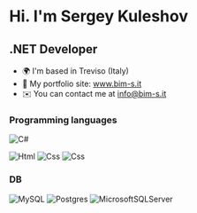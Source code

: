 Hi. I'm Sergey Kuleshov
==================================

.NET Developer
---------------------------------------------

* 🌍  I'm based in Treviso (Italy)
* 💼 My portfolio site: www.bim-s.it
* ✉️  You can contact me at [info@bim-s.it](mailto:info@bim-s.it)



### Programming languages

![C#](https://img.shields.io/badge/c%23-%23239120.svg?style=for-the-badge&logo=c-sharp&logoColor=white) 

![Html](https://img.shields.io/badge/HTML5-E34F26?style=for-the-badge&logo=html5&logoColor=white)
![Css](https://img.shields.io/badge/CSS3-1572B6?style=for-the-badge&logo=css3&logoColor=white)
![Css](https://img.shields.io/badge/Sass-CC6699?style=for-the-badge&logo=sass&logoColor=white)

### DB
![MySQL](https://img.shields.io/badge/mysql-%2300f.svg?style=for-the-badge&logo=mysql&logoColor=white)
![Postgres](https://img.shields.io/badge/postgres-%23316192.svg?style=for-the-badge&logo=postgresql&logoColor=white)
![MicrosoftSQLServer](https://img.shields.io/badge/Microsoft%20SQL%20Sever-CC2927?style=for-the-badge&logo=microsoft%20sql%20server&logoColor=white)
